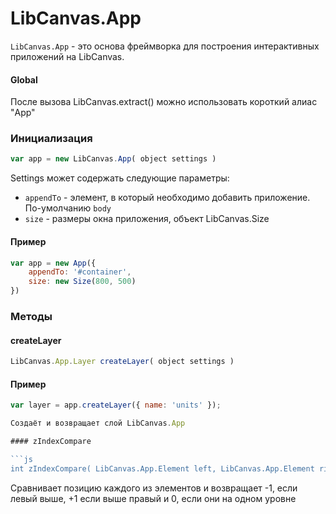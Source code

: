LibCanvas.App
=============

`LibCanvas.App` - это основа фреймворка для построения интерактивных приложений на LibCanvas.

#### Global

После вызова LibCanvas.extract() можно использовать короткий алиас "App"

### Инициализация

```js
var app = new LibCanvas.App( object settings )
```

Settings может содержать следующие параметры:

* `appendTo` - элемент, в который необходимо добавить приложение. По-умолчанию `body`
* `size` - размеры окна приложения, объект LibCanvas.Size

#### Пример

```js
var app = new App({
	appendTo: '#container',
	size: new Size(800, 500)
})
```

### Методы

#### createLayer

```js
LibCanvas.App.Layer createLayer( object settings )
```

#### Пример

```js
var layer = app.createLayer({ name: 'units' });

Создаёт и возвращает слой LibCanvas.App

#### zIndexCompare

```js
int zIndexCompare( LibCanvas.App.Element left, LibCanvas.App.Element right )
```

Сравнивает позицию каждого из элементов и возвращает -1, если левый выше, +1 если выше правый и 0, если они на одном уровне